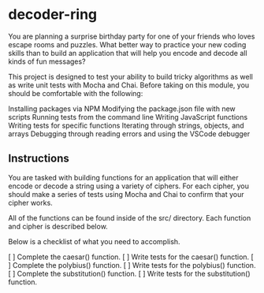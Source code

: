 # decoder-ring

You are planning a surprise birthday party for one of your friends who loves escape rooms and puzzles. What better way to practice your new coding skills than to build an application that will help you encode and decode all kinds of fun messages?

This project is designed to test your ability to build tricky algorithms as well as write unit tests with Mocha and Chai. Before taking on this module, you should be comfortable with the following:

Installing packages via NPM
Modifying the package.json file with new scripts
Running tests from the command line
Writing JavaScript functions
Writing tests for specific functions
Iterating through strings, objects, and arrays
Debugging through reading errors and using the VSCode debugger

<h2> Instructions </h2>
You are tasked with building functions for an application that will either encode or decode a string using a variety of ciphers. For each cipher, you should make a series of tests using Mocha and Chai to confirm that your cipher works.

All of the functions can be found inside of the src/ directory. Each function and cipher is described below.

Below is a checklist of what you need to accomplish.

[ ] Complete the caesar() function.
[ ] Write tests for the caesar() function.
[ ] Complete the polybius() function.
[ ] Write tests for the polybius() function.
[ ] Complete the substitution() function.
[ ] Write tests for the substitution() function.

